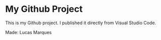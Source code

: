 # My Github Project

This is my Github project. I published it directly from Visual Studio Code.

Made: Lucas Marques